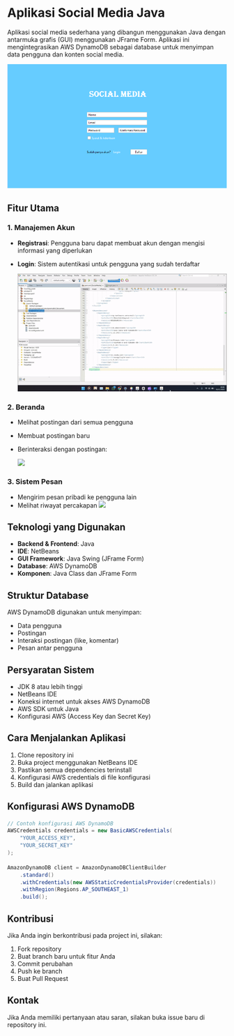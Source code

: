 # Aplikasi Social Media Java

Aplikasi social media sederhana yang dibangun menggunakan Java dengan antarmuka grafis (GUI) menggunakan JFrame Form. Aplikasi ini mengintegrasikan AWS DynamoDB sebagai database untuk menyimpan data pengguna dan konten social media.

![ss](./readme%20media/register%20page.png)

## Fitur Utama

### 1. Manajemen Akun
- **Registrasi**: Pengguna baru dapat membuat akun dengan mengisi informasi yang diperlukan
- **Login**: Sistem autentikasi untuk pengguna yang sudah terdaftar

  ![](./readme%20media/RunSocialMedia.gif)

### 2. Beranda
- Melihat postingan dari semua pengguna
- Membuat postingan baru
- Berinteraksi dengan postingan:

  ![](./media/beranda.png)


### 3. Sistem Pesan
- Mengirim pesan pribadi ke pengguna lain
- Melihat riwayat percakapan
  ![](./media/beranda.png)
## Teknologi yang Digunakan

- **Backend & Frontend**: Java
- **IDE**: NetBeans
- **GUI Framework**: Java Swing (JFrame Form)
- **Database**: AWS DynamoDB
- **Komponen**: Java Class dan JFrame Form

## Struktur Database

AWS DynamoDB digunakan untuk menyimpan:
- Data pengguna
- Postingan
- Interaksi postingan (like, komentar)
- Pesan antar pengguna

## Persyaratan Sistem

- JDK 8 atau lebih tinggi
- NetBeans IDE
- Koneksi internet untuk akses AWS DynamoDB
- AWS SDK untuk Java
- Konfigurasi AWS (Access Key dan Secret Key)

## Cara Menjalankan Aplikasi

1. Clone repository ini
2. Buka project menggunakan NetBeans IDE
3. Pastikan semua dependencies terinstall
4. Konfigurasi AWS credentials di file konfigurasi
5. Build dan jalankan aplikasi

## Konfigurasi AWS DynamoDB

```java
// Contoh konfigurasi AWS DynamoDB
AWSCredentials credentials = new BasicAWSCredentials(
    "YOUR_ACCESS_KEY",
    "YOUR_SECRET_KEY"
);

AmazonDynamoDB client = AmazonDynamoDBClientBuilder
    .standard()
    .withCredentials(new AWSStaticCredentialsProvider(credentials))
    .withRegion(Regions.AP_SOUTHEAST_1)
    .build();
```

## Kontribusi

Jika Anda ingin berkontribusi pada project ini, silakan:
1. Fork repository
2. Buat branch baru untuk fitur Anda
3. Commit perubahan
4. Push ke branch
5. Buat Pull Request



## Kontak

Jika Anda memiliki pertanyaan atau saran, silakan buka issue baru di repository ini.


[def]: ./medaia